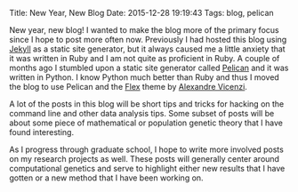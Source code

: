 Title:  New Year, New Blog
Date:   2015-12-28 19:19:43
Tags: blog, pelican

New year, new blog! I wanted to make the blog more of the primary focus since I hope to post more often now. Previously I had hosted this blog using [Jekyll](https://jekyllrb.com) as a static site generator, but it always caused me a little anxiety that it was written in Ruby and I am not quite as proficient in Ruby. A couple of months ago I stumbled upon a static site generator called [Pelican](http://blog.getpelican.com) and it was written in Python. I know Python much better than Ruby and thus I moved the blog to use Pelican and the [Flex](https://github.com/alexandrevicenzi/Flex) theme by [Alexandre Vicenzi](https://www.alexandrevicenzi.com).

A lot of the posts in this blog will be short tips and tricks for hacking on the command line and other data analysis tips. Some subset of posts will be about some piece of mathematical or population genetic theory that I have found interesting. 

As I progress through graduate school, I hope to write more involved posts on my research projects as well. These posts will generally center around computational genetics and serve to highlight either new results that I have gotten or a new method that I have been working on.
